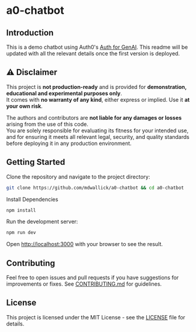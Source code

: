 # a0-chatbot

## Introduction

This is a demo chatbot using Auth0's [Auth for GenAI](https://auth0.com/ai).
This readme will be updated with all the relevant details once the first version is deployed.

## ⚠️ Disclaimer

This project is **not production-ready** and is provided for **demonstration, educational and experimental purposes only**.  
It comes with **no warranty of any kind**, either express or implied. Use it **at your own risk**.

The authors and contributors are **not liable for any damages or losses** arising from the use of this code.  
You are solely responsible for evaluating its fitness for your intended use, and for ensuring it meets all relevant legal, security, and quality standards before deploying it in any production environment.

## Getting Started

Clone the repository and navigate to the project directory:

```bash
git clone https://github.com/mdwallick/a0-chatbot && cd a0-chatbot
```

Install Dependencies

```bash
npm install
```

Run the development server:

```bash
npm run dev
```

Open [http://localhost:3000](http://localhost:3000) with your browser to see the result.

## Contributing

Feel free to open issues and pull requests if you have suggestions for improvements or fixes.
See [CONTRIBUTING.md](./CONTRIBUTING.md) for guidelines.

## License

This project is licensed under the MIT License - see the [LICENSE](./LICENSE) file for details.

